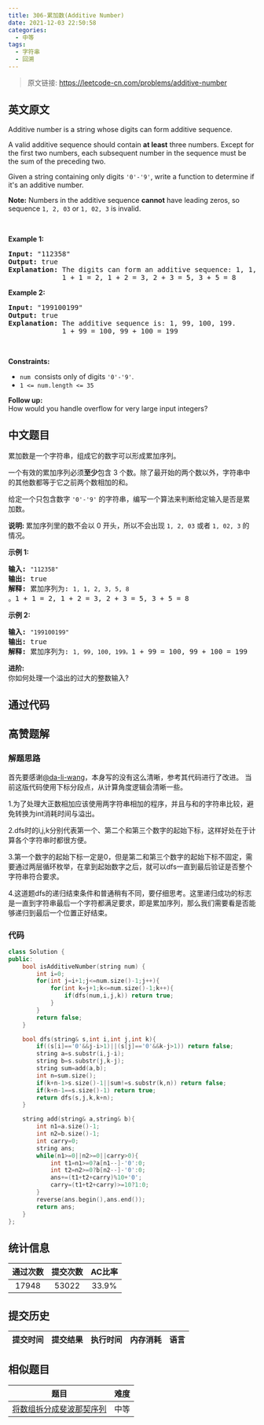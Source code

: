 ```yaml
---
title: 306-累加数(Additive Number)
date: 2021-12-03 22:50:58
categories:
  - 中等
tags:
  - 字符串
  - 回溯
---
```


> 原文链接: https://leetcode-cn.com/problems/additive-number


## 英文原文
<div><p>Additive number is a string whose digits can form additive sequence.</p>

<p>A valid additive sequence should contain <b>at least</b> three numbers. Except for the first two numbers, each subsequent number in the sequence must be the sum of the preceding two.</p>

<p>Given a string containing only digits <code>&#39;0&#39;-&#39;9&#39;</code>, write a function to determine if it&#39;s an additive number.</p>

<p><b>Note:</b> Numbers in the additive sequence <b>cannot</b> have leading zeros, so sequence <code>1, 2, 03</code> or <code>1, 02, 3</code> is invalid.</p>

<p>&nbsp;</p>
<p><strong>Example 1:</strong></p>

<pre>
<strong>Input:</strong> &quot;112358&quot;
<strong>Output:</strong> true
<strong>Explanation:</strong> The digits can form an additive sequence: 1, 1, 2, 3, 5, 8. 
&nbsp;            1 + 1 = 2, 1 + 2 = 3, 2 + 3 = 5, 3 + 5 = 8
</pre>

<p><strong>Example 2:</strong></p>

<pre>
<strong>Input:</strong> &quot;199100199&quot;
<strong>Output:</strong> true
<strong>Explanation:</strong> The additive sequence is: 1, 99, 100, 199.&nbsp;
&nbsp;            1 + 99 = 100, 99 + 100 = 199
</pre>

<p>&nbsp;</p>
<p><strong>Constraints:</strong></p>

<ul>
	<li><font face="monospace"><code>num</code>&nbsp;</font>consists only of digits <code>&#39;0&#39;-&#39;9&#39;</code>.</li>
	<li><code>1 &lt;= num.length &lt;= 35</code></li>
</ul>

<p><b>Follow up:</b><br />
How would you handle overflow for very large input integers?</p>
</div>

## 中文题目
<div><p>累加数是一个字符串，组成它的数字可以形成累加序列。</p>

<p>一个有效的累加序列必须<strong>至少</strong>包含 3 个数。除了最开始的两个数以外，字符串中的其他数都等于它之前两个数相加的和。</p>

<p>给定一个只包含数字&nbsp;<code>&#39;0&#39;-&#39;9&#39;</code>&nbsp;的字符串，编写一个算法来判断给定输入是否是累加数。</p>

<p><strong>说明:&nbsp;</strong>累加序列里的数不会以 0 开头，所以不会出现&nbsp;<code>1, 2, 03</code> 或者&nbsp;<code>1, 02, 3</code>&nbsp;的情况。</p>

<p><strong>示例 1:</strong></p>

<pre><strong>输入:</strong> <code>&quot;112358&quot;</code>
<strong>输出:</strong> true 
<strong>解释: </strong>累加序列为: <code>1, 1, 2, 3, 5, 8 </code>。1 + 1 = 2, 1 + 2 = 3, 2 + 3 = 5, 3 + 5 = 8
</pre>

<p><strong>示例&nbsp;2:</strong></p>

<pre><strong>输入:</strong> <code>&quot;199100199&quot;</code>
<strong>输出:</strong> true 
<strong>解释: </strong>累加序列为: <code>1, 99, 100, 199。</code>1 + 99 = 100, 99 + 100 = 199</pre>

<p><strong>进阶:</strong><br>
你如何处理一个溢出的过大的整数输入?</p>
</div>

## 通过代码
<RecoDemo>
</RecoDemo>


## 高赞题解
### 解题思路
首先要感谢[@da-li-wang](/u/da-li-wang/)，本身写的没有这么清晰，参考其代码进行了改进。
当前这版代码使用下标分段点，从计算角度逻辑会清晰一些。

1.为了处理大正数相加应该使用两字符串相加的程序，并且与和的字符串比较，避免转换为int消耗时间与溢出。

2.dfs时的i,j,k分别代表第一个、第二个和第三个数字的起始下标，这样好处在于计算各个字符串时都很方便。

3.第一个数字的起始下标一定是0，但是第二和第三个数字的起始下标不固定，需要通过两层循环枚举，在拿到起始数字之后，就可以dfs一直到最后验证是否整个字符串符合要求。

4.这道题dfs的递归结束条件和普通稍有不同，要仔细思考。这里递归成功的标志是一直到字符串最后一个字符都满足要求，即是累加序列，那么我们需要看是否能够递归到最后一个位置正好结束。

### 代码

```cpp
class Solution {
public:
    bool isAdditiveNumber(string num) {
        int i=0;
        for(int j=i+1;j<=num.size()-1;j++){
            for(int k=j+1;k<=num.size()-1;k++){
                if(dfs(num,i,j,k)) return true;
            }
        }
        return false;
    }

    bool dfs(string& s,int i,int j,int k){
        if((s[i]=='0'&&j-i>1)||(s[j]=='0'&&k-j>1)) return false;
        string a=s.substr(i,j-i);
        string b=s.substr(j,k-j);
        string sum=add(a,b);
        int n=sum.size();
        if(k+n-1>s.size()-1||sum!=s.substr(k,n)) return false;
        if(k+n-1==s.size()-1) return true;
        return dfs(s,j,k,k+n);    
    }

    string add(string& a,string& b){
        int n1=a.size()-1;
        int n2=b.size()-1;
        int carry=0;
        string ans;
        while(n1>=0||n2>=0||carry>0){
            int t1=n1>=0?a[n1--]-'0':0;
            int t2=n2>=0?b[n2--]-'0':0;
            ans+=(t1+t2+carry)%10+'0';
            carry=(t1+t2+carry)>=10?1:0;
        }
        reverse(ans.begin(),ans.end());
        return ans;
    }
};
```

## 统计信息
| 通过次数 | 提交次数 | AC比率 |
| :------: | :------: | :------: |
|    17948    |    53022    |   33.9%   |

## 提交历史
| 提交时间 | 提交结果 | 执行时间 |  内存消耗  | 语言 |
| :------: | :------: | :------: | :--------: | :--------: |


## 相似题目
|                             题目                             | 难度 |
| :----------------------------------------------------------: | :---------: |
| [将数组拆分成斐波那契序列](https://leetcode-cn.com/problems/split-array-into-fibonacci-sequence/) | 中等|
